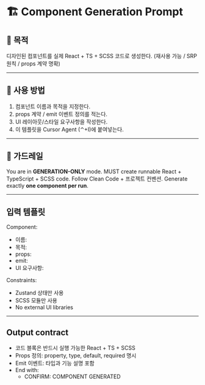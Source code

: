 # 🏗️ Component Generation Prompt

## 🎯 목적
디자인된 컴포넌트를 실제 React + TS + SCSS 코드로 생성한다.
(재사용 가능 / SRP 원칙 / props 계약 명확)

---

## 📌 사용 방법
1. 컴포넌트 이름과 목적을 지정한다.
2. props 계약 / emit 이벤트 정의를 적는다.
3. UI 레이아웃/스타일 요구사항을 작성한다.
4. 이 템플릿을 Cursor Agent (⌃+I)에 붙여넣는다.

---

## 🚦 가드레일
You are in **GENERATION-ONLY** mode.
MUST create runnable React + TypeScript + SCSS code.
Follow Clean Code + 프로젝트 컨벤션.
Generate exactly **one component per run**.

---

## 입력 템플릿
Component:
- 이름:
- 목적:
- props:
- emit:
- UI 요구사항:

Constraints:
- Zustand 상태만 사용
- SCSS 모듈만 사용
- No external UI libraries

---

## Output contract
- 코드 블록은 반드시 실행 가능한 React + TS + SCSS
- Props 정의: property, type, default, required 명시
- Emit 이벤트: 타입과 기능 설명 포함
- End with:
  - CONFIRM: COMPONENT GENERATED